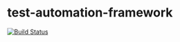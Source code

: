 # test-automation-framework

[![Build Status](https://travis-ci.org/baloise/test-automation-framework.svg?branch=master)](https://travis-ci.org/baloise/test-automation-framework)